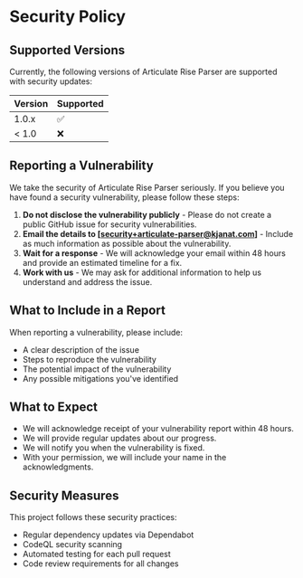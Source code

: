 # Security Policy

## Supported Versions

Currently, the following versions of Articulate Rise Parser are supported with security updates:

| Version | Supported          |
| ------- | ------------------ |
| 1.0.x   | :white_check_mark: |
| < 1.0   | :x:                |

## Reporting a Vulnerability

We take the security of Articulate Rise Parser seriously. If you believe you have found a security vulnerability, please follow these steps:

1.  **Do not disclose the vulnerability publicly** - Please do not create a public GitHub issue for security vulnerabilities.
2.  **Email the details to [security+articulate-parser@kjanat.com]** - Include as much information as possible about the vulnerability.
3.  **Wait for a response** - We will acknowledge your email within 48 hours and provide an estimated timeline for a fix.
4.  **Work with us** - We may ask for additional information to help us understand and address the issue.

## What to Include in a Report

When reporting a vulnerability, please include:

-   A clear description of the issue
-   Steps to reproduce the vulnerability
-   The potential impact of the vulnerability
-   Any possible mitigations you've identified

## What to Expect

-   We will acknowledge receipt of your vulnerability report within 48 hours.
-   We will provide regular updates about our progress.
-   We will notify you when the vulnerability is fixed.
-   With your permission, we will include your name in the acknowledgments.

## Security Measures

This project follows these security practices:

-   Regular dependency updates via Dependabot
-   CodeQL security scanning
-   Automated testing for each pull request
-   Code review requirements for all changes
